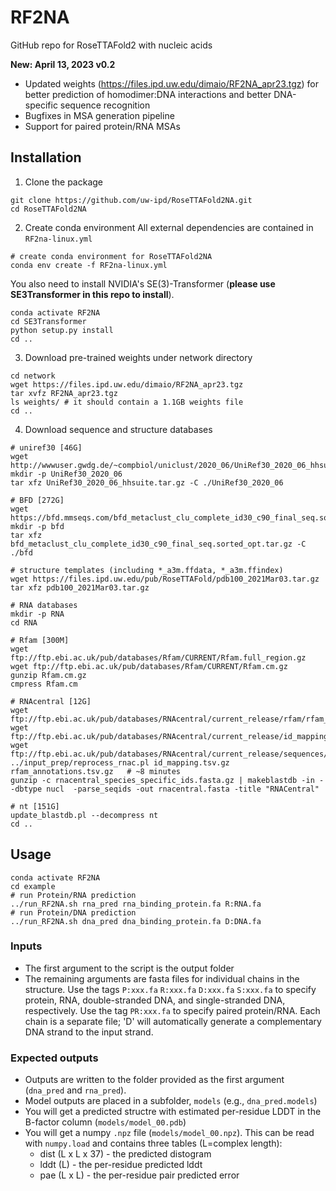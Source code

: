 # RF2NA
GitHub repo for RoseTTAFold2 with nucleic acids

**New: April 13, 2023 v0.2**
* Updated weights (https://files.ipd.uw.edu/dimaio/RF2NA_apr23.tgz) for better prediction of homodimer:DNA interactions and better DNA-specific sequence recognition
* Bugfixes in MSA generation pipeline
* Support for paired protein/RNA MSAs

## Installation

1. Clone the package
```
git clone https://github.com/uw-ipd/RoseTTAFold2NA.git
cd RoseTTAFold2NA
```

2. Create conda environment
All external dependencies are contained in `RF2na-linux.yml`
```
# create conda environment for RoseTTAFold2NA
conda env create -f RF2na-linux.yml
```
You also need to install NVIDIA's SE(3)-Transformer (**please use SE3Transformer in this repo to install**).
```
conda activate RF2NA
cd SE3Transformer
python setup.py install
cd ..
```

3. Download pre-trained weights under network directory
```
cd network
wget https://files.ipd.uw.edu/dimaio/RF2NA_apr23.tgz
tar xvfz RF2NA_apr23.tgz
ls weights/ # it should contain a 1.1GB weights file
cd ..
```

4. Download sequence and structure databases
```
# uniref30 [46G]
wget http://wwwuser.gwdg.de/~compbiol/uniclust/2020_06/UniRef30_2020_06_hhsuite.tar.gz
mkdir -p UniRef30_2020_06
tar xfz UniRef30_2020_06_hhsuite.tar.gz -C ./UniRef30_2020_06

# BFD [272G]
wget https://bfd.mmseqs.com/bfd_metaclust_clu_complete_id30_c90_final_seq.sorted_opt.tar.gz
mkdir -p bfd
tar xfz bfd_metaclust_clu_complete_id30_c90_final_seq.sorted_opt.tar.gz -C ./bfd

# structure templates (including *_a3m.ffdata, *_a3m.ffindex)
wget https://files.ipd.uw.edu/pub/RoseTTAFold/pdb100_2021Mar03.tar.gz
tar xfz pdb100_2021Mar03.tar.gz

# RNA databases
mkdir -p RNA
cd RNA

# Rfam [300M]
wget ftp://ftp.ebi.ac.uk/pub/databases/Rfam/CURRENT/Rfam.full_region.gz
wget ftp://ftp.ebi.ac.uk/pub/databases/Rfam/CURRENT/Rfam.cm.gz
gunzip Rfam.cm.gz
cmpress Rfam.cm

# RNAcentral [12G]
wget ftp://ftp.ebi.ac.uk/pub/databases/RNAcentral/current_release/rfam/rfam_annotations.tsv.gz
wget ftp://ftp.ebi.ac.uk/pub/databases/RNAcentral/current_release/id_mapping/id_mapping.tsv.gz
wget ftp://ftp.ebi.ac.uk/pub/databases/RNAcentral/current_release/sequences/rnacentral_species_specific_ids.fasta.gz
../input_prep/reprocess_rnac.pl id_mapping.tsv.gz rfam_annotations.tsv.gz   # ~8 minutes
gunzip -c rnacentral_species_specific_ids.fasta.gz | makeblastdb -in - -dbtype nucl  -parse_seqids -out rnacentral.fasta -title "RNACentral"

# nt [151G]
update_blastdb.pl --decompress nt
cd ..
```

## Usage
```
conda activate RF2NA
cd example
# run Protein/RNA prediction
../run_RF2NA.sh rna_pred rna_binding_protein.fa R:RNA.fa
# run Protein/DNA prediction
../run_RF2NA.sh dna_pred dna_binding_protein.fa D:DNA.fa
```
### Inputs
* The first argument to the script is the output folder
* The remaining arguments are fasta files for individual chains in the structure.  Use the tags `P:xxx.fa` `R:xxx.fa` `D:xxx.fa` `S:xxx.fa` to specify protein, RNA, double-stranded DNA, and single-stranded DNA, respectively.  Use the tag `PR:xxx.fa` to specify paired protein/RNA.    Each chain is a separate file; 'D' will automatically generate a complementary DNA strand to the input strand.  

### Expected outputs
* Outputs are written to the folder provided as the first argument (`dna_pred` and `rna_pred`).
* Model outputs are placed in a subfolder, `models` (e.g., `dna_pred.models`)
* You will get a predicted structre with estimated per-residue LDDT in the B-factor column (`models/model_00.pdb`)
* You will get a numpy `.npz` file (`models/model_00.npz`).  This can be read with `numpy.load` and contains three tables (L=complex length):
   - dist (L x L x 37) - the predicted distogram
   - lddt (L) - the per-residue predicted lddt
   - pae (L x L) - the per-residue pair predicted error
